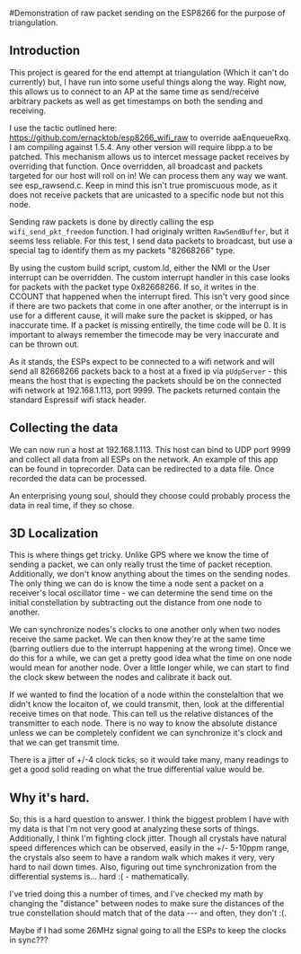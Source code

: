 #Demonstration of raw packet sending on the ESP8266 for the purpose of triangulation.

## Introduction
This project is geared for the end attempt at triangulation (Which it can't do currently) but, I have run into some useful things along the way.  Right now, this allows us to connect to an AP at the same time as send/receive arbitrary packets as well as get timestamps on both the sending and receiving.

I use the tactic outlined here: https://github.com/ernacktob/esp8266_wifi_raw to override aaEnqueueRxq.  I am compiling against 1.5.4.  Any other version will require libpp.a to be patched.  This mechanism allows us to intercet message packet receives by overriding that function.  Once overridden, all broadcast and packets targeted for our host will roll on in!  We can process them any way we want.  see esp_rawsend.c.  Keep in mind this isn't true promiscuous mode, as it does not receive packets that are unicasted to a specific node but not this node.

Sending raw packets is done by directly calling the esp ```wifi_send_pkt_freedom``` function.  I had originaly written ```RawSendBuffer```, but it seems less reliable.  For this test, I send data packets to broadcast, but use a special tag to identify them as my packets "82668266" type. 

By using the custom build script, custom.ld, either the NMI or the User interrupt can be overridden.  The custom interrupt handler in this case looks for packets with the packet type 0x82668266.   If so, it writes in the CCOUNT that happened when the interrupt fired.  This isn't very good since if there are two packets that come in one after another, or the interrupt is in use for a different cause, it will make sure the packet is skipped, or has inaccurate time.  If a packet is missing entirelly, the time code will be 0.  It is important to always remember the timecode may be very inaccurate and can be thrown out.  

As it stands, the ESPs expect to be connected to a wifi network and will send all 82668266 packets back to a host at a fixed ip via ```pUdpServer``` - this means the host that is expecting the packets should be on the connected wifi network at 192.168.1.113, port 9999.  The packets returned contain the standard Espressif wifi stack header.

## Collecting the data

We can now run a host at 192.168.1.113.  This host can bind to UDP port 9999 and collect all data from all ESPs on the network.  An example of this app can be found in toprecorder.  Data can be redirected to a data file.  Once recorded the data can be processed.

An enterprising young soul, should they choose could probably process the data in real time, if they so chose.

## 3D Localization

This is where things get tricky.  Unlike GPS where we know the time of sending a packet, we can only really trust the time of packet reception.  Additionally, we don't know anything about the times on the sending nodes.  The only thing we can do is know the time a node sent a packet on a receiver's local oscillator time - we can determine the send time on the initial constellation by subtracting out the distance from one node to another.

We can synchronize nodes's clocks to one another only when two nodes receive the same packet.  We can then know they're at the same time (barring outliers due to the interrupt happening at the wrong time).  Once we do this for a while, we can get a pretty good idea what the time on one node would mean for another node.  Over a little longer while, we can start to find the clock skew between the nodes and calibrate it back out.

If we wanted to find the location of a node within the constelaltion that we didn't know the locaiton of, we could transmit, then, look at the differential receive times on that node.  This can tell us the relative distances of the transmitter to each node.  There is no way to know the absolute distance unless we can be completely confident we can synchronize it's clock and that we can get transmit time.

There is a jitter of +/-4 clock ticks, so it would take many, many readings to get a good solid reading on what the true differential value would be.

## Why it's hard.

So, this is a hard question to answer.  I think the biggest problem I have with my data is that I'm not very good at analyzing these sorts of things.  Additionally, I think I'm fighting clock jitter.  Though all crystals have natural speed differences which can be observed, easily in the +/- 5-10ppm range, the crystals also seem to have a random walk which makes it very, very hard to nail down times.  Also, figuring out time synchronization from the differential systems is... hard :( - mathematically.

I've tried doing this a number of times, and I've checked my math by changing the "distance" between nodes to make sure the distances of the true constellation should match that of the data --- and often, they don't :(.

Maybe if I had some 26MHz signal going to all the ESPs to keep the clocks in sync???

